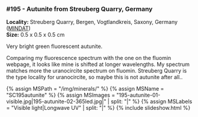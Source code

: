 
### #195 - Autunite from Streuberg Quarry, Germany

**Locality:** Streuberg Quarry, Bergen, Vogtlandkreis, Saxony, Germany  ([MINDAT](https://www.mindat.org/loc-1907.html))  
**Size:** 0.5 x 0.5 x 0.5 cm  

Very bright green fluorescent autunite.

Comparing my fluorescence spectrum with the one on the fluomin webpage, it
looks like mine is shifted at longer wavelengths. My spectrum matches more the
uranocircite spectrum on fluomin. Streuberg Quarry is the type locality for
uranocircite, so maybe this is not autunite after all..

{% assign MSPath = "/img/minerals/" %}
{% assign MSName = "SC195autunite" %}
{% assign MSImages = "195-autunite-01-visible.jpg|195-autunite-02-365led.jpg|" | split: "|" %}
{% assign MSLabels = "Visible light|Longwave UV" | split: "|" %}
{% include slideshow.html %}

